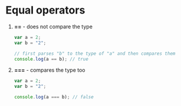 # Equal operators

1. **==** - does not compare the type

    ```javascript
    var a = 2;
    var b = "2";

    // first parses "b" to the type of "a" and then compares them
    console.log(a == b); // true
    ```

2. **===** - compares the type too

    ```javascript
    var a = 2;
    var b = "2";

    console.log(a === b); // false
    ```